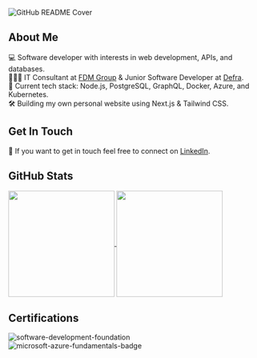 ![GitHub README Cover](https://github.com/rtasalem/rtasalem/assets/127218837/d4792442-dfc1-4b94-bb69-8652527363c7)

## About Me
💻 Software developer with interests in web development, APIs, and databases.  
👩🏽‍💻 IT Consultant at [FDM Group](https://www.fdmgroup.com/) & Junior Software Developer at [Defra](https://www.gov.uk/government/organisations/department-for-environment-food-rural-affairs).  
🧠 Current tech stack: Node.js, PostgreSQL, GraphQL, Docker, Azure, and Kubernetes.  
🛠️ Building my own personal website using Next.js & Tailwind CSS.  
## Get In Touch
💬 If you want to get in touch feel free to connect on [LinkedIn](https://www.linkedin.com/in/ranatasalem/).
## GitHub Stats
<a href="https://github.com/rtasalem?tab=repositories">
  <img height=212 align="center" src="https://github-readme-stats.vercel.app/api/top-langs/?username=rtasalem&theme=aura&layout=compact" />
</a>
<a href="https://github.com/rtasalem">
  <img height=212 align="center" src="https://github-readme-stats.vercel.app/api?username=rtasalem&show_icons=true&theme=aura&layout=compact&show=reviews,prs_merged&hide=issues" />
</a>

## Certifications
![software-development-foundation](https://github.com/rtasalem/rtasalem/assets/127218837/7ee0ce69-650e-4663-8864-25e2a2adabe0)
![microsoft-azure-fundamentals-badge](https://github.com/rtasalem/rtasalem/assets/127218837/7821eb3f-b503-47ae-a657-c30634669af5)
